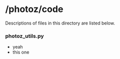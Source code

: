 
# /photoz/code

Descriptions of files in this directory are listed below.

### photoz_utils.py

* yeah
* this one

